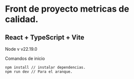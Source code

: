# Front de proyecto metricas de calidad.

## React + TypeScript + Vite



Node v v22.19.0

Comandos de inicio 

```
npm install // instalar dependencias.
npm run dev // Para el aranque.
```